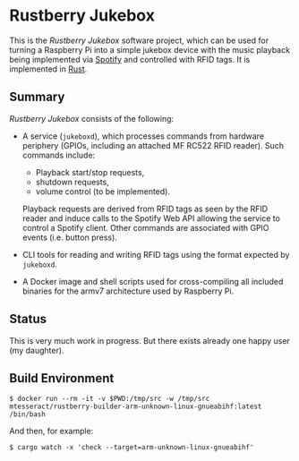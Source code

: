 # Rustberry Jukebox

This is the *Rustberry Jukebox* software project, which can be used for turning a
Raspberry Pi into a simple jukebox device with the music playback being
implemented via [Spotify](https://www.spotify.com) and controlled with RFID tags. It is implemented in [Rust](https://www.rust-lang.org).

## Summary

*Rustberry Jukebox* consists of the following:

* A service (`jukeboxd`), which processes commands from hardware periphery (GPIOs, including
  an attached MF RC522 RFID reader). Such commands include:
  * Playback start/stop requests,
  * shutdown requests,
  * volume control (to be implemented).
  
  Playback requests are derived
  from RFID tags as seen by the RFID reader and induce calls to the Spotify Web
  API allowing the service to control a Spotify client. Other commands are associated
  with GPIO events (i.e. button press).

* CLI tools for reading and writing RFID tags using the format expected by
  `jukeboxd`.

* A Docker image and shell scripts used for cross-compiling all included
  binaries for the armv7 architecture used by Raspberry Pi.

## Status

This is very much work in progress.
But there exists already one happy user (my daughter).

## Build Environment

```
$ docker run --rm -it -v $PWD:/tmp/src -w /tmp/src
mtesseract/rustberry-builder-arm-unknown-linux-gnueabihf:latest /bin/bash
```

And then, for example:
```
$ cargo watch -x 'check --target=arm-unknown-linux-gnueabihf'
```


